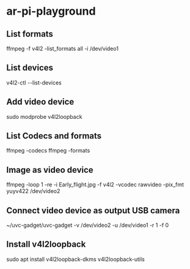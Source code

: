 # ar-pi-playground



## List formats
ffmpeg -f v4l2 -list_formats all -i /dev/video1

## List devices
v4l2-ctl --list-devices

## Add video device
sudo modprobe v4l2loopback

## List Codecs and formats
ffmpeg -codecs
ffmpeg -formats

## Image as video device
ffmpeg -loop 1 -re -i Early_flight.jpg -f v4l2 -vcodec rawvideo -pix_fmt yuyv422 /dev/video2

## Connect video device as output USB camera
~/uvc-gadget/uvc-gadget -v /dev/video2 -u /dev/video1 -r 1 -f 0

## Install v4l2loopback
sudo apt install v4l2loopback-dkms v4l2loopback-utils
